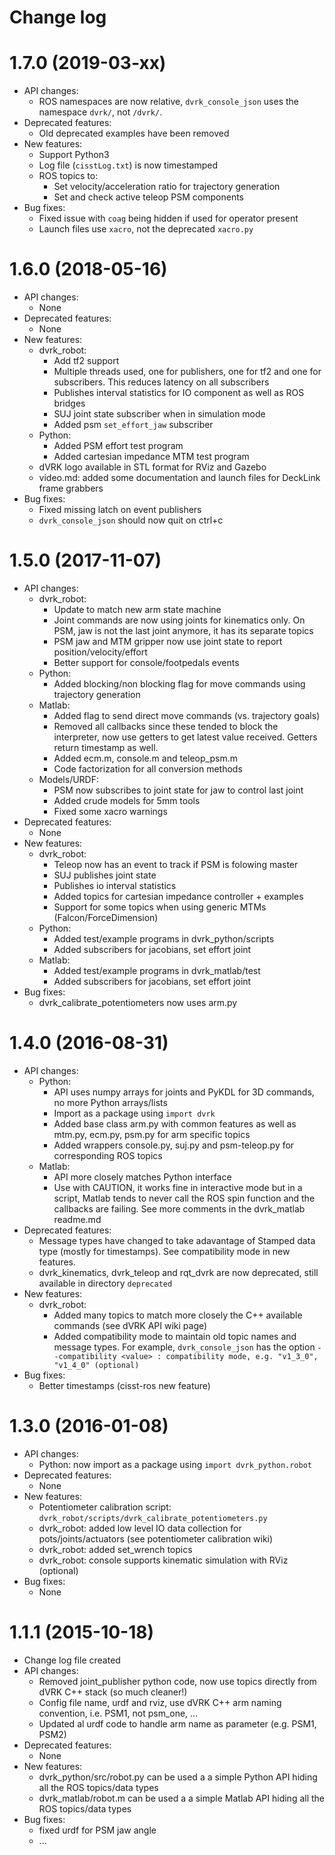 Change log
==========

1.7.0 (2019-03-xx)
==================

* API changes:
  * ROS namespaces are now relative, `dvrk_console_json` uses the namespace `dvrk/`, not `/dvrk/`.
* Deprecated features:
  * Old deprecated examples have been removed
* New features:
  * Support Python3
  * Log file (`cisstLog.txt`) is now timestamped
  * ROS topics to:
    * Set velocity/acceleration ratio for trajectory generation
    * Set and check active teleop PSM components
* Bug fixes:
  * Fixed issue with `coag` being hidden if used for operator present
  * Launch files use `xacro`, not the deprecated `xacro.py`

1.6.0 (2018-05-16)
==================

* API changes:
  * None
* Deprecated features:
  * None
* New features:
  * dvrk_robot:
    * Add tf2 support
    * Multiple threads used, one for publishers, one for tf2 and one for subscribers.  This reduces latency on all subscribers
    * Publishes interval statistics for IO component as well as ROS bridges
    * SUJ joint state subscriber when in simulation mode
    * Added psm `set_effort_jaw` subscriber
  * Python:
    * Added PSM effort test program
    * Added cartesian impedance MTM test program
  * dVRK logo available in STL format for RViz and Gazebo
  * video.md: added some documentation and launch files for DeckLink frame grabbers
* Bug fixes:
  * Fixed missing latch on event publishers
  * `dvrk_console_json` should now quit on ctrl+c


1.5.0 (2017-11-07)
==================

* API changes:
  * dvrk_robot:
    * Update to match new arm state machine
    * Joint commands are now using joints for kinematics only.  On PSM, jaw is not the last joint anymore, it has its separate topics
    * PSM jaw and MTM gripper now use joint state to report position/velocity/effort
    * Better support for console/footpedals events
  * Python:
    * Added blocking/non blocking flag for move commands using trajectory generation
  * Matlab:
    * Added flag to send direct move commands (vs. trajectory goals)
    * Removed all callbacks since these tended to block the interpreter, now use getters to get latest value received.  Getters return timestamp as well.
    * Added ecm.m, console.m and teleop_psm.m
    * Code factorization for all conversion methods
  * Models/URDF:
    * PSM now subscribes to joint state for jaw to control last joint
    * Added crude models for 5mm tools
    * Fixed some xacro warnings
* Deprecated features:
  * None
* New features:
  * dvrk_robot:
    * Teleop now has an event to track if PSM is folowing master
    * SUJ publishes joint state
    * Publishes io interval statistics
    * Added topics for cartesian impedance controller + examples
    * Support for some topics when using generic MTMs (Falcon/ForceDimension)
  * Python:
    * Added test/example programs in dvrk_python/scripts
    * Added subscribers for jacobians, set effort joint
  * Matlab:
    * Added test/example programs in dvrk_matlab/test
    * Added subscribers for jacobians, set effort joint
* Bug fixes:
  * dvrk_calibrate_potentiometers now uses arm.py


1.4.0 (2016-08-31)
==================

* API changes:
  * Python:
    * API uses numpy arrays for joints and PyKDL for 3D commands, no more Python arrays/lists
    * Import as a package using `import dvrk`
    * Added base class arm.py with common features as well as mtm.py, ecm.py, psm.py for arm specific topics
    * Added wrappers console.py, suj.py and psm-teleop.py for corresponding ROS topics
  * Matlab:
    * API more closely matches Python interface
    * Use with CAUTION, it works fine in interactive mode but in a script, Matlab tends to never call the ROS spin function and the callbacks are failing.  See more comments in the dvrk_matlab readme.md
* Deprecated features:
  * Message types have changed to take adavantage of Stamped data type (mostly for timestamps).  See compatibility mode in new features.
  * dvrk_kinematics, dvrk_teleop and rqt_dvrk are now deprecated, still available in directory `deprecated`
* New features:
  * dvrk_robot:
    * Added many topics to match more closely the C++ available commands (see dVRK API wiki page)
    * Added compatibility mode to maintain old topic names and message types.  For example, `dvrk_console_json` has the option `--compatibility <value> : compatibility mode, e.g. "v1_3_0", "v1_4_0" (optional)`
* Bug fixes:
  * Better timestamps (cisst-ros new feature)

1.3.0 (2016-01-08)
==================

* API changes:
  * Python: now import as a package using `import dvrk_python.robot`
* Deprecated features:
  * None
* New features:
  * Potentiometer calibration script: `dvrk_robot/scripts/dvrk_calibrate_potentiometers.py`
  * dvrk_robot: added low level IO data collection for pots/joints/actuators (see potentiometer calibration wiki)
  * dvrk_robot: added set_wrench topics
  * dvrk_robot: console supports kinematic simulation with RViz (optional)
* Bug fixes:
  * None

1.1.1 (2015-10-18)
==================

* Change log file created
* API changes:
  * Removed joint_publisher python code, now use topics directly from dVRK C++ stack (so much cleaner!)
  * Config file name, urdf and rviz, use dVRK C++ arm naming convention, i.e. PSM1, not psm_one, ...
  * Updated al urdf code to handle arm name as parameter (e.g. PSM1, PSM2)
* Deprecated features:
  * None
* New features:
  * dvrk_python/src/robot.py can be used a a simple Python API hiding all the ROS topics/data types
  * dvrk_matlab/robot.m can be used a a simple Matlab API hiding all the ROS topics/data types
* Bug fixes:
  * fixed urdf for PSM jaw angle
  * ...
